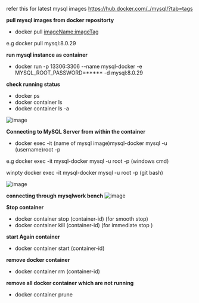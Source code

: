 refer this for latest mysql images https://hub.docker.com/_/mysql/?tab=tags

**pull mysql images from docker repositorty**
- docker pull <imageName:imageTag>

e.g docker pull mysql:8.0.29

**run mysql instance as container**
- docker run -p 13306:3306 --name mysql-docker -e MYSQL_ROOT_PASSWORD=***** -d mysql:8.0.29

**check running status**
- docker ps
- docker container ls
- docker container ls -a

 ![image](https://user-images.githubusercontent.com/44174633/174786919-b13e6474-6c91-4f59-9847-181ecefaa519.png)
 
 **Connecting to MySQL Server from within the container**
 - docker exec -it (name of mysql image)mysql-docker mysql -u (username)root -p
 
 e.g docker exec -it mysql-docker mysql -u root -p (windows cmd)
 
 winpty docker exec -it mysql-docker mysql -u root -p (git bash)
 
 ![image](https://user-images.githubusercontent.com/44174633/174787846-00d478ec-b7f6-4ab5-afd0-b814e36f182b.png)
 
 **connecting through mysqlwork bench**
 ![image](https://user-images.githubusercontent.com/44174633/174788513-31d079db-0137-46c3-be33-a948304dc99f.png)
 
 **Stop container**
 - docker container stop (container-id) (for smooth stop)
 - docker container kill (container-id) (for immediate stop )
 
 **start Again container**
 - docker container start (container-id)
 
 **remove docker container**
 - docker container rm (container-id)
 
 **remove all docker container which are not running**
 - docker container prune
 

 



